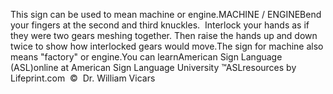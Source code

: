 This sign can be used to mean machine or engine.MACHINE / ENGINEBend your fingers at the second and third knuckles.  Interlock your hands 
as if they were two gears meshing together. Then raise the hands up and down 
twice to show how interlocked gears would move.The sign for machine also means "factory" or 
engine.You can learnAmerican Sign Language (ASL)online at American Sign Language University ™ASLresources by Lifeprint.com  ©  Dr. William Vicars
